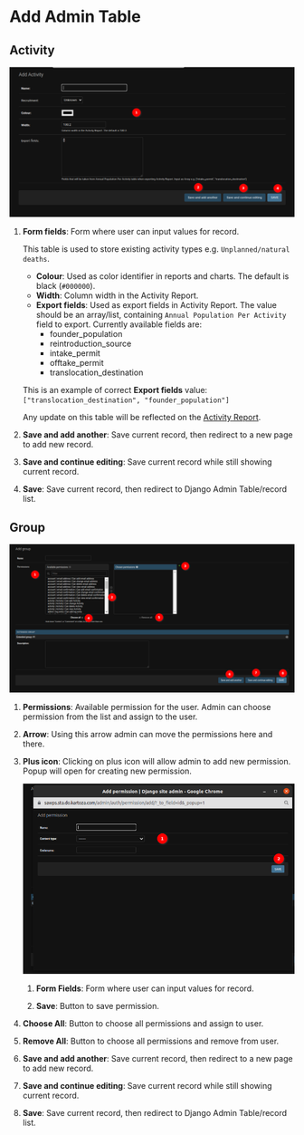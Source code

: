 # Add Admin Table

## Activity

![Add Activity](./img/django-add-data-3.png)

1. **Form fields**: Form where user can input values for record.

    This table is used to store existing activity types e.g. `Unplanned/natural deaths`.

    * **Colour**: Used as color identifier in reports and charts. The default is black (`#000000`).
    * **Width**: Column width in the Activity Report.
    * **Export fields**: Used as export fields in Activity Report. The value should be an array/list, containing
    `Annual Population Per Activity` field to export. Currently available fields are:
        * founder_population
        * reintroduction_source
        * intake_permit
        * offtake_permit
        * translocation_destination

    This is an example of correct **Export fields** value:
    `["translocation_destination", "founder_population"]`

    Any update on this table will be reflected on the [Activity Report](../../user/manual/explore/reports.md).


3. **Save and add another**: Save current record, then redirect to a new page to add new record.

4. **Save and continue editing**: Save current record while still showing current record.

5. **Save**: Save current record, then redirect to Django Admin Table/record list.

## Group

![Group Permissions](./img/django-add-data-1.png)

1. **Permissions**: Available permission for the user. Admin can choose permission from the list and assign to the user.

2. **Arrow**: Using this arrow admin can move the permissions here and there.

3. **Plus icon**: Clicking on plus icon will allow admin to add new permission. Popup will open for creating new permission.

    ![Add Permission](./img/django-add-data-2.png)

    1. **Form Fields**: Form where user can input values for record.

    2. **Save**: Button to save permission.


4. **Choose All**: Button to choose all permissions and assign to user.

5. **Remove All**: Button to choose all permissions and remove from user.

6. **Save and add another**: Save current record, then redirect to a new page to add new record.

7. **Save and continue editing**: Save current record while still showing current record.

8. **Save**: Save current record, then redirect to Django Admin Table/record list.
